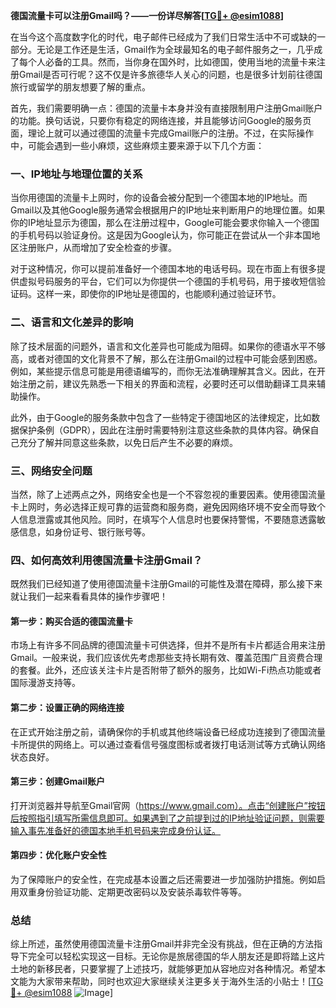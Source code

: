 **德国流量卡可以注册Gmail吗？——一份详尽解答[[TG💪+ @esim1088](https://t.me/s/esim1088)]**

在当今这个高度数字化的时代，电子邮件已经成为了我们日常生活中不可或缺的一部分。无论是工作还是生活，Gmail作为全球最知名的电子邮件服务之一，几乎成了每个人必备的工具。然而，当你身在国外时，比如德国，使用当地的流量卡来注册Gmail是否可行呢？这不仅是许多旅德华人关心的问题，也是很多计划前往德国旅行或留学的朋友想要了解的重点。

首先，我们需要明确一点：德国的流量卡本身并没有直接限制用户注册Gmail账户的功能。换句话说，只要你有稳定的网络连接，并且能够访问Google的服务页面，理论上就可以通过德国的流量卡完成Gmail账户的注册。不过，在实际操作中，可能会遇到一些小麻烦，这些麻烦主要来源于以下几个方面：

### 一、IP地址与地理位置的关系

当你用德国的流量卡上网时，你的设备会被分配到一个德国本地的IP地址。而Gmail以及其他Google服务通常会根据用户的IP地址来判断用户的地理位置。如果你的IP地址显示为德国，那么在注册过程中，Google可能会要求你输入一个德国的手机号码以验证身份。这是因为Google认为，你可能正在尝试从一个非本国地区注册账户，从而增加了安全检查的步骤。

对于这种情况，你可以提前准备好一个德国本地的电话号码。现在市面上有很多提供虚拟号码服务的平台，它们可以为你提供一个德国的手机号码，用于接收短信验证码。这样一来，即使你的IP地址是德国的，也能顺利通过验证环节。

### 二、语言和文化差异的影响

除了技术层面的问题外，语言和文化差异也可能成为阻碍。如果你的德语水平不够高，或者对德国的文化背景不了解，那么在注册Gmail的过程中可能会感到困惑。例如，某些提示信息可能是用德语编写的，而你无法准确理解其含义。因此，在开始注册之前，建议先熟悉一下相关的界面和流程，必要时还可以借助翻译工具来辅助操作。

此外，由于Google的服务条款中包含了一些特定于德国地区的法律规定，比如数据保护条例（GDPR），因此在注册时需要特别注意这些条款的具体内容。确保自己充分了解并同意这些条款，以免日后产生不必要的麻烦。

### 三、网络安全问题

当然，除了上述两点之外，网络安全也是一个不容忽视的重要因素。使用德国流量卡上网时，务必选择正规可靠的运营商和服务商，避免因网络环境不安全而导致个人信息泄露或其他风险。同时，在填写个人信息时也要保持警惕，不要随意透露敏感信息，如身份证号、银行账号等。

### 四、如何高效利用德国流量卡注册Gmail？

既然我们已经知道了使用德国流量卡注册Gmail的可能性及潜在障碍，那么接下来就让我们一起来看看具体的操作步骤吧！

#### 第一步：购买合适的德国流量卡

市场上有许多不同品牌的德国流量卡可供选择，但并不是所有卡片都适合用来注册Gmail。一般来说，我们应该优先考虑那些支持长期有效、覆盖范围广且资费合理的套餐。此外，还应该关注卡片是否附带了额外的服务，比如Wi-Fi热点功能或者国际漫游支持等。

#### 第二步：设置正确的网络连接

在正式开始注册之前，请确保你的手机或其他终端设备已经成功连接到了德国流量卡所提供的网络上。可以通过查看信号强度图标或者拨打电话测试等方式确认网络状态良好。

#### 第三步：创建Gmail账户

打开浏览器并导航至Gmail官网（https://www.gmail.com）。点击“创建账户”按钮后按照指引填写所需信息即可。如果遇到了之前提到过的IP地址验证问题，则需要输入事先准备好的德国本地手机号码来完成身份认证。

#### 第四步：优化账户安全性

为了保障账户的安全性，在完成基本设置之后还需要进一步加强防护措施。例如启用双重身份验证功能、定期更改密码以及安装杀毒软件等等。

### 总结

综上所述，虽然使用德国流量卡注册Gmail并非完全没有挑战，但在正确的方法指导下完全可以轻松实现这一目标。无论你是旅居德国的华人朋友还是即将踏上这片土地的新移民者，只要掌握了上述技巧，就能够更加从容地应对各种情况。希望本文能为大家带来帮助，同时也欢迎大家继续关注更多关于海外生活的小贴士！[[TG💪+ @esim1088](https://t.me/s/esim1088) ![Image](https://i.postimg.cc/4NQfJmqS/Snipaste-2025-05-13-00-14-12.png)]